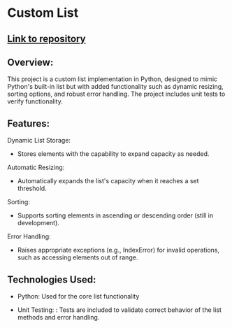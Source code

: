 # Custom List
## <a href="https://github.com/boriskostadinov96/Projects/tree/main/custom_list_project">Link to repository</a>

## Overview:
This project is a custom list implementation in Python, designed to mimic Python's built-in list but with added functionality such as dynamic resizing, sorting options, and robust error handling. The project includes unit tests to verify functionality.

## Features:
Dynamic List Storage:

- Stores elements with the capability to expand capacity as needed.

Automatic Resizing:

- Automatically expands the list's capacity when it reaches a set threshold.

Sorting:

- Supports sorting elements in ascending or descending order (still in development).

Error Handling:

- Raises appropriate exceptions (e.g., IndexError) for invalid operations, such as accessing elements out of range.

## Technologies Used:
- Python: Used for the core list functionality

- Unit Testing: : Tests are included to validate correct behavior of the list methods and error handling.
